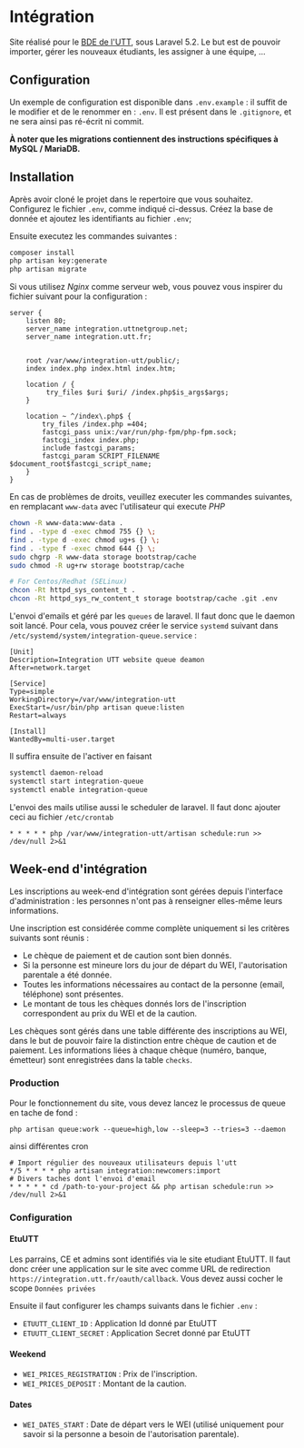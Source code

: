 # Intégration

Site réalisé pour le [BDE de l'UTT](http://bde.utt.fr), sous Laravel 5.2. Le but est de pouvoir importer, gérer les nouveaux étudiants, les assigner à une équipe, ...

## Configuration

Un exemple de configuration est disponible dans `.env.example` : il suffit de le modifier et de le renommer en : `.env`.
Il est présent dans le `.gitignore`, et ne sera ainsi pas ré-écrit ni commit.

**À noter que les migrations contiennent des instructions spécifiques à MySQL / MariaDB.**

## Installation

Après avoir cloné le projet dans le repertoire que vous souhaitez.
Configurez le fichier `.env`, comme indiqué ci-dessus.
Créez la base de donnée et ajoutez les identifiants au fichier `.env`;

Ensuite executez les commandes suivantes :

```bash
composer install
php artisan key:generate
php artisan migrate
```

Si vous utilisez *Nginx* comme serveur web, vous pouvez vous inspirer du fichier
suivant pour la configuration :

```
server {
    listen 80;
    server_name integration.uttnetgroup.net;
    server_name integration.utt.fr;


    root /var/www/integration-utt/public/;
    index index.php index.html index.htm;

    location / {
         try_files $uri $uri/ /index.php$is_args$args;
    }

    location ~ ^/index\.php$ {
        try_files /index.php =404;
        fastcgi_pass unix:/var/run/php-fpm/php-fpm.sock;
        fastcgi_index index.php;
        include fastcgi_params;
        fastcgi_param SCRIPT_FILENAME $document_root$fastcgi_script_name;
    }
}
```


En cas de problèmes de droits, veuillez executer les commandes suivantes, en remplacant `www-data` avec l'utilisateur qui execute *PHP*

```bash
chown -R www-data:www-data .
find . -type d -exec chmod 755 {} \;
find . -type d -exec chmod ug+s {} \;
find . -type f -exec chmod 644 {} \;
sudo chgrp -R www-data storage bootstrap/cache
sudo chmod -R ug+rw storage bootstrap/cache

# For Centos/Redhat (SELinux)
chcon -Rt httpd_sys_content_t .
chcon -Rt httpd_sys_rw_content_t storage bootstrap/cache .git .env
```

L'envoi d'emails et géré par les `queues` de laravel. Il faut donc que le daemon soit lancé. Pour cela, vous pouvez créer le service `systemd` suivant dans `/etc/systemd/system/integration-queue.service` :

```
[Unit]
Description=Integration UTT website queue deamon
After=network.target

[Service]
Type=simple
WorkingDirectory=/var/www/integration-utt
ExecStart=/usr/bin/php artisan queue:listen
Restart=always

[Install]
WantedBy=multi-user.target

```

Il suffira ensuite de l'activer en faisant
```bash
systemctl daemon-reload
systemctl start integration-queue
systemctl enable integration-queue
```

L'envoi des mails utilise aussi le scheduler de laravel. Il faut donc ajouter ceci au fichier `/etc/crontab`
```
* * * * * php /var/www/integration-utt/artisan schedule:run >> /dev/null 2>&1
```

## Week-end d'intégration

Les inscriptions au week-end d'intégration sont gérées depuis l'interface d'administration :
les personnes n'ont pas à renseigner elles-même leurs informations.

Une inscription est considérée comme complète uniquement si les critères suivants sont réunis :
* Le chèque de paiement et de caution sont bien donnés.
* Si la personne est mineure lors du jour de départ du WEI, l'autorisation
parentale a été donnée.
* Toutes les informations nécessaires au contact de la personne (email, téléphone)
sont présentes.
* Le montant de tous les chèques donnés lors de l'inscription correspondent au
prix du WEI et de la caution.

Les chèques sont gérés dans une table différente des inscriptions au WEI, dans
le but de pouvoir faire la distinction entre chèque de caution et de paiement.
Les informations liées à chaque chèque (numéro, banque, émetteur) sont enregistrées
dans la table `checks`.

### Production
Pour le fonctionnement du site, vous devez lancez le processus de queue en tache de fond :
```
php artisan queue:work --queue=high,low --sleep=3 --tries=3 --daemon
```
ainsi différentes cron
```
# Import régulier des nouveaux utilisateurs depuis l'utt
*/5 * * * * php artisan integration:newcomers:import
# Divers taches dont l'envoi d'email
* * * * * cd /path-to-your-project && php artisan schedule:run >> /dev/null 2>&1
```

### Configuration

#### EtuUTT

Les parrains, CE et admins sont identifiés via le site etudiant EtuUTT. Il faut
donc créer une application sur le site avec comme URL de redirection `https://integration.utt.fr/oauth/callback`.
Vous devez aussi cocher le scope `Données privées`

Ensuite il faut configurer les champs suivants dans le fichier `.env` :

* `ETUUTT_CLIENT_ID` : Application Id donné par EtuUTT
* `ETUUTT_CLIENT_SECRET` : Application Secret donné par EtuUTT

#### Weekend
* `WEI_PRICES_REGISTRATION` : Prix de l'inscription.
* `WEI_PRICES_DEPOSIT` : Montant de la caution.

#### Dates
* `WEI_DATES_START` : Date de départ vers le WEI (utilisé uniquement pour savoir
si la personne a besoin de l'autorisation parentale).
